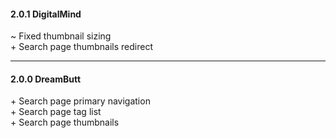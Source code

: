 

#### 2.0.1 DigitalMind
~ Fixed thumbnail sizing<br>
\+ Search page thumbnails redirect

---

#### 2.0.0 DreamButt
\+ Search page primary navigation<br>
\+ Search page tag list<br>
\+ Search page thumbnails<br>
